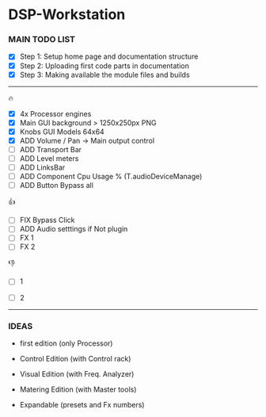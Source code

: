 # DSP-Workstation

### MAIN TODO LIST
- [x] Step 1: Setup home page and documentation structure
- [x] Step 2: Uploading first code parts in documentation
- [x] Step 3: Making available the module files and builds

---

:fire:

- [x] 4x Processor engines
- [x] Main GUI background > 1250x250px PNG
- [x] Knobs GUI Models 64x64
- [x] ADD Volume / Pan -> Main output control
- [ ] ADD Transport Bar
- [ ] ADD Level meters
- [ ] ADD LinksBar
- [ ] ADD Component Cpu Usage % (T.audioDeviceManage)
- [ ] ADD Button Bypass all

:+1:
- [ ] FIX Bypass Click
- [ ] ADD Audio setttings if Not plugin
- [ ] FX 1
- [ ] FX 2

:-1:
- [ ] 1
- [ ] 2


---

### IDEAS

* first edition (only Processor)
* Control Edition (with Control rack)
* Visual Edition (with Freq. Analyzer)
* Matering Edition (with Master tools)

* Expandable (presets and Fx numbers)

